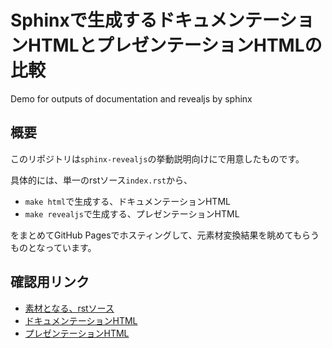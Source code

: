 # Sphinxで生成するドキュメンテーションHTMLとプレゼンテーションHTMLの比較

Demo for outputs of documentation and revealjs by sphinx

## 概要

このリポジトリは`sphinx-revealjs`の挙動説明向けにで用意したものです。

具体的には、単一のrstソース`index.rst`から、

* `make html`で生成する、ドキュメンテーションHTML
* `make revealjs`で生成する、プレゼンテーションHTML

をまとめてGitHub Pagesでホスティングして、元素材変換結果を眺めてもらうものとなっています。

## 確認用リンク

* [素材となる、rstソース](./index.rst)
* [ドキュメンテーションHTML](https://attakei-sandbox.github.io/sphinx-revealjs-demo/html/)
* [プレゼンテーションHTML](https://attakei-sandbox.github.io/sphinx-revealjs-demo/revealjs/)
